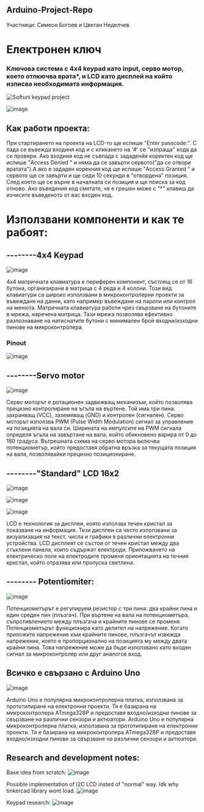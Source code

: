 ## Arduino-Project-Repo
Участници: Симеон Богоев и Цветан Неделчев  

# Електронен ключ 
### Ключова система с 4x4 keypad като input, серво мотор, което отлкючва врата*, и LCD като дисплей на който изписва необходимата информация.


![Softuni keypad project](https://github.com/captainMony/Arduino-Project-Repo/assets/140430060/b6ce13a1-40c1-49b5-8b8d-18cb33af3972)

![image](https://github.com/captainMony/Arduino-Project-Repo/assets/140430060/96df5b31-032b-46f7-adc1-aef3c20aa860)



## Как работи проекта:
При стартирането на проекта на LCD-то ще испише "Enter passcode:". С пада се въвежда входиня код и с кликането на '#' се "изпраща" кода да се провери. Ако входния код не съвпада с зададенйя коректен код ще испише "Access Denied  " и няма да се завърти сервото("да се отвори вратата").А ако е зададен корекния код ще испише "Access Granted " и сервото ще се завърти и ще седи 10 секунди в "отвордена" позиция. След което ще се върне в началната си позиция и ще поиска за код отново. Ако въведения код смятате, че е грешен може с "*" клавиш да изчисите въведеното от вас входен код.


# Използвани компоненти и как те рабоят:

## --------4x4 Keypad
![image](https://github.com/captainMony/Arduino-Project-Repo/assets/140430060/753904d6-8760-49d3-8ff6-4667caecaa5f)


4x4 матричната клавиатура е периферен компонент, състоящ се от 16 бутона, организирани в матрица с 4 реда и 4 колони. 
Този вид клавиатури са широко използвани в микроконтролерни проекти за въвеждане на данни, като например въвеждане на пароли или контрол на менюта.
Матричната клавиатура работи чрез свързване на бутоните в мрежа, наречена матрица.
 Тази мрежа позволява ефективно разпознаване на натиснатите бутони с минимален брой входни/изходни пинове на микроконтролера. 


### Pinout 
![image](https://github.com/captainMony/Arduino-Project-Repo/assets/140430060/77cd57af-7702-475a-9b14-66556e8b4150)




## --------Servo motor
![image](https://github.com/captainMony/Arduino-Project-Repo/assets/140430060/b7641e4b-7967-488d-97dc-bab8cfbb4a22)


Серво моторът е ротационен задвижващ механизъм, който позволява прецизно контролиране на ъгъла на въртене. 
Той има три пина: захранващ (VCC), заземяващ (GND) и контролен (сигнален). 
Серво моторът използва PWM (Pulse Width Modulation) сигнал за управление на позицията на вала си. 
Ширината на импулсите на PWM сигнала определя ъгъла на завъртане на вала, който обикновено варира от 0 до 180 градуса. 
Вътрешната схема на серво мотора включва потенциометър, който предоставя обратна връзка за текущата позиция на вала, позволявайки прецизно позициониране.




## --------"Standard" LCD 16x2

![image](https://github.com/captainMony/Arduino-Project-Repo/assets/140430060/fbe43695-fa91-42c9-a0a2-d122ce949488)


![image](https://github.com/captainMony/Arduino-Project-Repo/assets/140430060/1a01b0c0-8a07-42c8-ba87-6ded008a9da2)


![image](https://github.com/captainMony/Arduino-Project-Repo/assets/140430060/0f7dcccd-9765-4a18-bf58-e5890c37510a)



LCD е технология за дисплеи, която използва течен кристал за показване на информация. 
Тези дисплеи са често използвани за визуализация на текст, числа и графики в различни електронни устройства.
LCD дисплеят се състои от течен кристал между два стъклени панела, които съдържат електроди.
 Приложването на електрическо поле на електродите променя ориентацията на течния кристал, който отразява или пропуска светлина.



## -------- Potentiomiter:

![image](https://github.com/captainMony/Arduino-Project-Repo/assets/140430060/46d40dfa-cd8a-49c1-8124-ffcc3e052da1)


Потенциометърът е регулируем резистор с три пина: два крайни пина и един среден пин (плъзгач). 
При въртене на вала на потенциометъра, съпротивлението между плъзгача и крайните пинове се променя.
Потенциометърът функционира като делител на напрежение. Когато приложите напрежение към крайните пинове, плъзгачът извежда напрежение, което е пропорционално на позицията му между двата крайни пина. 
Това напрежение може да бъде използвано като входен сигнал за микроконтролер или друг аналогов вход.


## Всичко е свързано с Arduino Uno
![image](https://github.com/captainMony/Arduino-Project-Repo/assets/140430060/fb554b56-ec6e-4e48-9f3b-412ca0301cc3)


Arduino Uno е популярна микроконтролерна платка, използвана за прототипиране на електронни проекти. 
Тя е базирана на микроконтролера ATmega328P и предоставя входно/изходни пинове за свързване на различни сензори и актюатори.
Arduino Uno е популярна микроконтролерна платка, използвана за прототипиране на електронни проекти.
 Тя е базирана на микроконтролера ATmega328P и предоставя входно/изходни пинове за свързване на различни сензори и актюатори.

## Research and development notes:
Base idea from scratch:
![image](https://github.com/captainMony/Arduino-Project-Repo/assets/140430060/8a413274-d928-4ed9-baa2-2df9a6d9fe55)


Possible implementation of I2C LCD insted of "normal" way. Idk why tinkercad library wont load.
![image](https://github.com/captainMony/Arduino-Project-Repo/assets/140430060/62d18089-ad73-46ab-9b08-38b08724a8d1)


Keypad research: 
![image](https://github.com/captainMony/Arduino-Project-Repo/assets/140430060/c2b4f19f-2c30-4b64-a04f-2b8521e9a3f9)









